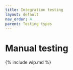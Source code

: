 ```yaml
---
title: Integration testing
layout: default
nav_order: 4
parent: Testing types
---
```


# Manual testing

{% include wip.md %}